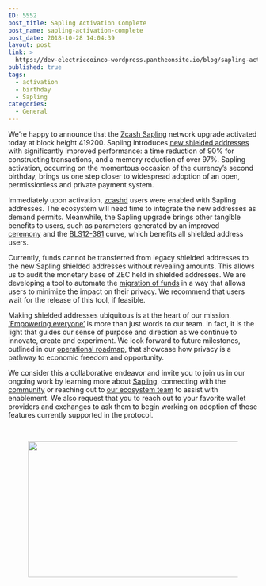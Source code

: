 ```yaml
---
ID: 5552
post_title: Sapling Activation Complete
post_name: sapling-activation-complete
post_date: 2018-10-28 14:04:39
layout: post
link: >
  https://dev-electriccoinco-wordpress.pantheonsite.io/blog/sapling-activation-complete/
published: true
tags:
  - activation
  - birthday
  - Sapling
categories:
  - General
---
```

<!-- wp:paragraph -->
<p>We’re happy to announce that the <a href="https://z.cash/upgrade/sapling">Zcash Sapling</a> network upgrade activated today at block height 419200. Sapling introduces <a href="https://z.cash/blog/sapling-addresses-turnstile-migration/">new shielded addresses</a> with significantly improved performance: a time reduction of 90% for constructing transactions, and a memory reduction of over 97%. Sapling activation, occurring on the momentous occasion of the currency’s second birthday, brings us one step closer to widespread adoption of an open, permissionless and private payment system.<br /></p>
<!-- /wp:paragraph -->
<!-- wp:paragraph -->
<p>Immediately upon activation, <a href="https://z.cash/download/">zcashd</a> users were enabled with Sapling addresses. The ecosystem will need time to integrate the new addresses as demand permits. Meanwhile, the Sapling upgrade brings other tangible benefits to users, such as parameters generated by an improved <a href="https://z.cash/technology/paramgen">ceremony</a>&nbsp;and the <a href="https://z.cash/blog/cultivating-sapling-new-crypto-foundations/">BLS12-381</a> curve, which benefits all shielded address users. &nbsp;<br /></p>
<!-- /wp:paragraph -->
<!-- wp:paragraph -->
<p>Currently, funds cannot be transferred from legacy shielded addresses to the new Sapling shielded addresses without revealing amounts. This allows us to audit the monetary base of ZEC held in shielded addresses. We are developing a tool to automate the <a href="https://z.cash/blog/sapling-addresses-turnstile-migration/">migration of funds</a> in a way that allows users to minimize the impact on their privacy. We recommend that users wait for the release of this tool, if feasible.<br /></p>
<!-- /wp:paragraph -->
<!-- wp:paragraph -->
<p>Making shielded addresses ubiquitous is at the heart of our mission. <a href="https://z.cash/blog/everyone/">‘Empowering everyone’</a> is more than just words to our team. In fact, it is the light that guides our sense of purpose and direction as we continue to innovate, create and experiment. We look forward to future milestones, outlined in our <a href="https://z.cash/blog/zcash-company-proposed-roadmap/">operational roadmap</a>, that showcase how privacy is a pathway to economic freedom and opportunity. <br /></p>
<!-- /wp:paragraph -->
<!-- wp:paragraph -->
<p>We consider this a collaborative endeavor and invite you to join us in our ongoing work by learning more about <a href="https://z.cash/upgrade/sapling">Sapling</a>, connecting with the <a href="https://forum.zcashcommunity.com/">community</a> or reaching out to <a href="http://ecosystem@z.cash">our ecosystem team</a> to assist with enablement. We also request that you to reach out to your favorite wallet providers and exchanges to ask them to begin working on adoption of those features currently supported in the protocol.</p>
<!-- /wp:paragraph -->
<!-- wp:paragraph -->
<p><br /></p>
<!-- /wp:paragraph -->
<!-- wp:image {"id":5553,"align":"center","width":547,"height":274} -->
<div class="wp-block-image"><figure class="aligncenter is-resized"><img src="https://dev-electriccoinco-wordpress.pantheonsite.io/wp-content/uploads/2018/10/Zec-Birthday_01.jpg" alt="" class="wp-image-5553" width="547" height="274"/></figure></div>
<!-- /wp:image -->
